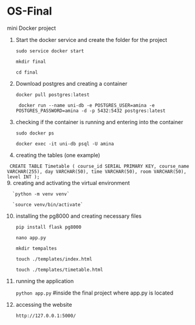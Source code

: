 # OS-Final
mini Docker project 

1. Start the docker service and create the folder for the project

   `sudo service docker start`

   `mkdir final `

   `cd final`

3. Download postgres and creating a container 

   `docker pull postgres:latest`

   ` docker run --name uni-db -e POSTGRES_USER=amina -e POSTGRES_PASSWORD=amina -d -p 5432:5432 postgres:latest`

5. checking if the container is running and entering into the container 

   `sudo docker ps`

   `docker exec -it uni-db psql -U amina `

7. creating the tables (one example)

` CREATE TABLE Timetable (
    course_id SERIAL PRIMARY KEY,
    course_name VARCHAR(255),
    day VARCHAR(50),
    time VARCHAR(50),
    room VARCHAR(50),
    level INT
);`  
9. creating and activating the virtual environment
   
      `python -m venv venv`
   
      `source venv/bin/activate`

10. installing the pg8000 and creating necessary files

      `pip install flask pg8000`
   
      `nano app.py`
   
      `mkdir tempaltes`
   
      `touch ./templates/index.html`
   
      `touch ./templates/timetable.html`

12. running the application

      `python app.py`  #inside the final project where app.py  is located

14. accessing the website

      `http://127.0.0.1:5000/`
   



